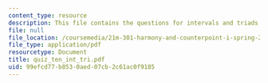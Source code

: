 ```yaml
---
content_type: resource
description: This file contains the questions for intervals and triads.
file: null
file_location: /coursemedia/21m-301-harmony-and-counterpoint-i-spring-2005/99efcd77b8530aed07cb2c61ac0f9185_quiz_ten_int_tri.pdf
file_type: application/pdf
resourcetype: Document
title: quiz_ten_int_tri.pdf
uid: 99efcd77-b853-0aed-07cb-2c61ac0f9185
---
```

